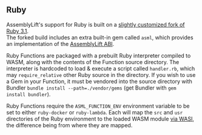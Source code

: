 Ruby
----

AssemblyLift's support for Ruby is built on a [slightly customized fork of Ruby 3.1](https://github.com/akkoro/ruby/tree/assemblylift).  
The forked build includes an extra built-in gem called `asml`, which provides an implementation of the [AssemblyLift ABI](core-abi.md).

Ruby Functions are packaged with a prebuilt Ruby interpreter compiled to WASM, along with the contents of the Function 
source directory. The interpreter is hardcoded to load & execute a script called `handler.rb`, which may `require_relative` 
other Ruby source in the directory. If you wish to use a Gem in your Function, it must be vendored into the source directory 
with Bundler `bundle install --path=./vendor/gems` (get Bundler with `gem install bundler`).

Ruby Functions require the `ASML_FUNCTION_ENV` environment variable to be set to either `ruby-docker` or `ruby-lambda`. 
Each will map the `src` and `usr` directories of the Ruby environment to the loaded WASM module [via WASI](../core/src/wasm.rs#L66), 
the difference being from where they are mapped.
